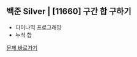 ##  백준 Silver |  [11660] 구간 합 구하기

* 다이나믹 프로그래밍
* 누적 합
 
[문제 바로가기](https://www.acmicpc.net/problem/11660)

